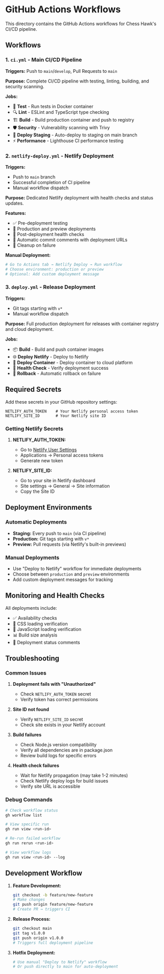 # GitHub Actions Workflows

This directory contains the GitHub Actions workflows for Chess Hawk's CI/CD pipeline.

## Workflows

### 1. `ci.yml` - Main CI/CD Pipeline
**Triggers:** Push to `main`/`develop`, Pull Requests to `main`

**Purpose:** Complete CI/CD pipeline with testing, linting, building, and security scanning.

**Jobs:**
- 🧪 **Test** - Run tests in Docker container
- 🔍 **Lint** - ESLint and TypeScript type checking
- 🏗️ **Build** - Build production container and push to registry
- 🛡️ **Security** - Vulnerability scanning with Trivy
- 🚀 **Deploy Staging** - Auto-deploy to staging on main branch
- ⚡ **Performance** - Lighthouse CI performance testing

### 2. `netlify-deploy.yml` - Netlify Deployment
**Triggers:** 
- Push to `main` branch
- Successful completion of CI pipeline
- Manual workflow dispatch

**Purpose:** Dedicated Netlify deployment with health checks and status updates.

**Features:**
- ✅ Pre-deployment testing
- 🚀 Production and preview deployments
- 🏥 Post-deployment health checks
- 💬 Automatic commit comments with deployment URLs
- 🔄 Cleanup on failure

**Manual Deployment:**
```bash
# Go to Actions tab → Netlify Deploy → Run workflow
# Choose environment: production or preview
# Optional: Add custom deployment message
```

### 3. `deploy.yml` - Release Deployment
**Triggers:** 
- Git tags starting with `v*`
- Manual workflow dispatch

**Purpose:** Full production deployment for releases with container registry and cloud deployment.

**Jobs:**
- 📦 **Build** - Build and push container images
- 🌐 **Deploy Netlify** - Deploy to Netlify
- 🐳 **Deploy Container** - Deploy container to cloud platform
- 🏥 **Health Check** - Verify deployment success
- 🔄 **Rollback** - Automatic rollback on failure

## Required Secrets

Add these secrets in your GitHub repository settings:

```
NETLIFY_AUTH_TOKEN    # Your Netlify personal access token
NETLIFY_SITE_ID       # Your Netlify site ID
```

### Getting Netlify Secrets

1. **NETLIFY_AUTH_TOKEN:**
   - Go to [Netlify User Settings](https://app.netlify.com/user/applications)
   - Applications → Personal access tokens
   - Generate new token

2. **NETLIFY_SITE_ID:**
   - Go to your site in Netlify dashboard
   - Site settings → General → Site information
   - Copy the Site ID

## Deployment Environments

### Automatic Deployments
- **Staging:** Every push to `main` (via CI pipeline)
- **Production:** Git tags starting with `v*`
- **Preview:** Pull requests (via Netlify's built-in previews)

### Manual Deployments
- Use "Deploy to Netlify" workflow for immediate deployments
- Choose between `production` and `preview` environments
- Add custom deployment messages for tracking

## Monitoring and Health Checks

All deployments include:
- ✅ Availability checks
- 🎨 CSS loading verification
- 📜 JavaScript loading verification
- 📊 Build size analysis
- 💬 Deployment status comments

## Troubleshooting

### Common Issues

1. **Deployment fails with "Unauthorized"**
   - Check `NETLIFY_AUTH_TOKEN` secret
   - Verify token has correct permissions

2. **Site ID not found**
   - Verify `NETLIFY_SITE_ID` secret
   - Check site exists in your Netlify account

3. **Build failures**
   - Check Node.js version compatibility
   - Verify all dependencies are in package.json
   - Review build logs for specific errors

4. **Health check failures**
   - Wait for Netlify propagation (may take 1-2 minutes)
   - Check Netlify deploy logs for build issues
   - Verify site URL is accessible

### Debug Commands

```bash
# Check workflow status
gh workflow list

# View specific run
gh run view <run-id>

# Re-run failed workflow
gh run rerun <run-id>

# View workflow logs
gh run view <run-id> --log
```

## Development Workflow

1. **Feature Development:**
   ```bash
   git checkout -b feature/new-feature
   # Make changes
   git push origin feature/new-feature
   # Create PR → triggers CI
   ```

2. **Release Process:**
   ```bash
   git checkout main
   git tag v1.0.0
   git push origin v1.0.0
   # Triggers full deployment pipeline
   ```

3. **Hotfix Deployment:**
   ```bash
   # Use manual "Deploy to Netlify" workflow
   # Or push directly to main for auto-deployment
   ```